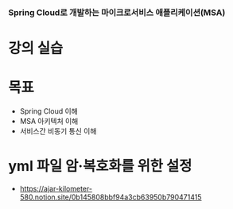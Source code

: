### Spring Cloud로 개발하는 마이크로서비스 애플리케이션(MSA)

# 강의 실습

# 목표
- Spring Cloud 이해
- MSA 아키텍처 이해
- 서비스간 비동기 통신 이해





# yml 파일 암·복호화를 위한 설정
 - https://ajar-kilometer-580.notion.site/0b145808bbf94a3cb63950b790471415
